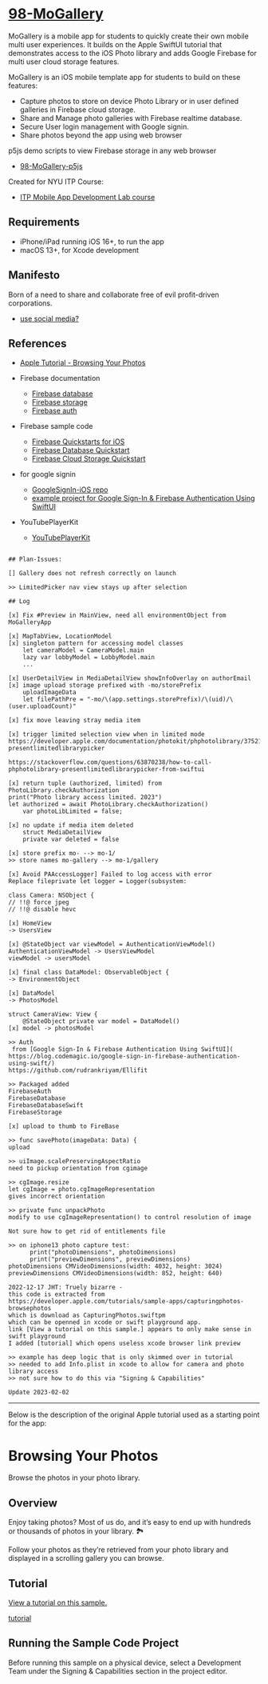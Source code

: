 # [98-MoGallery](https://github.com/molab-itp/98-MoGallery)

MoGallery is a mobile app for students to quickly create their own mobile multi user experiences. It builds on the Apple SwiftUI tutorial that demonstrates access to the iOS Photo library and adds Google Firebase for multi user cloud storage features.

MoGallery is an iOS mobile template app for students to build on these features:

- Capture photos to store on device Photo Library or in user defined galleries in Firebase cloud storage.
- Share and Manage photo galleries with Firebase realtime database.
- Secure User login management with Google signin.
- Share photos beyond the app using web browser

p5js demo scripts to view Firebase storage in any web browser

- [98-MoGallery-p5js](https://github.com/molab-itp/98-MoGallery-p5js)

Created for NYU ITP Course:

- [ITP Mobile App Development Lab course](https://github.com/molab-itp/content-2023-fa)

## Requirements

- iPhone/iPad running iOS 16+, to run the app
- macOS 13+, for Xcode development

## Manifesto

Born of a need to share and collaborate free of evil profit-driven corporations.

- [use social media?](https://github.com/jht1493/jht-site#facts)

## References

- [Apple Tutorial - Browsing Your Photos](https://developer.apple.com/tutorials/sample-apps/capturingphotos-browsephotos)

- Firebase documentation

  - [Firebase database](https://firebase.google.com/docs/database/ios/read-and-write?hl=en&authuser=0)
  - [Firebase storage ](https://firebase.google.com/docs/storage/ios/start?hl=en&authuser=0)
  - [Firebase auth](https://firebase.google.com/docs/auth?hl=en&authuser=0)

- Firebase sample code

  - [Firebase Quickstarts for iOS](https://github.com/firebase/quickstart-ios)
  - [Firebase Database Quickstart](https://github.com/firebase/quickstart-ios/blob/master/database/README.md)
  - [Firebase Cloud Storage Quickstart](https://github.com/firebase/quickstart-ios/blob/master/storage/README.md)

- for google signin

  - [GoogleSignIn-iOS repo](https://github.com/google/GoogleSignIn-iOS)
  - [example project for Google Sign-In & Firebase Authentication Using SwiftUI](https://github.com/jht1493/Ellifit)

- YouTubePlayerKit
  - [YouTubePlayerKit](https://github.com/SvenTiigi/YouTubePlayerKit)

```

## Plan-Issues:

[] Gallery does not refresh correctly on launch

>> LimitedPicker nav view stays up after selection

## Log

[x] Fix #Preview in MainView, need all environmentObject from MoGalleryApp

[x] MapTabView, LocationModel
[x] singleton pattern for accessing model classes
    let cameraModel = CameraModel.main
    lazy var lobbyModel = LobbyModel.main
    ...

[x] UserDetailView in MediaDetailView showInfoOverlay on authorEmail
[x] image upload storage prefixed with -mo/storePrefix
    uploadImageData
    let filePathPre = "-mo/\(app.settings.storePrefix)/\(uid)/\(user.uploadCount)"

[x] fix move leaving stray media item

[x] trigger limited selection view when in limited mode
https://developer.apple.com/documentation/photokit/phphotolibrary/3752108-presentlimitedlibrarypicker

https://stackoverflow.com/questions/63870238/how-to-call-phphotolibrary-presentlimitedlibrarypicker-from-swiftui

[x] return tuple (authorized, limited) from PhotoLibrary.checkAuthorization
print("Photo library access limited. 2023")
let authorized = await PhotoLibrary.checkAuthorization()
    var photoLibLimited = false;

[x] no update if media item deleted
    struct MediaDetailView
    private var deleted = false
    
[x] store prefix mo- --> mo-1/
>> store names mo-gallery --> mo-1/gallery

[x] Avoid PAAccessLogger] Failed to log access with error
Replace fileprivate let logger = Logger(subsystem:

class Camera: NSObject {
// !!@ force jpeg
// !!@ disable hevc

[x] HomeView
-> UsersView

[x] @StateObject var viewModel = AuthenticationViewModel()
AuthenticationViewModel -> UsersViewModel
viewModel -> usersModel

[x] final class DataModel: ObservableObject {
-> EnvironmentObject

[x] DataModel
-> PhotosModel

struct CameraView: View {
    @StateObject private var model = DataModel()
[x] model -> photosModel

>> Auth
 from [Google Sign-In & Firebase Authentication Using SwiftUI](
https://blog.codemagic.io/google-sign-in-firebase-authentication-using-swift/)
https://github.com/rudrankriyam/Ellifit

>> Packaged added
FirebaseAuth
FirebaseDatabase
FirebaseDatabaseSwift
FirebaseStorage

[x] upload to thumb to FireBase

>> func savePhoto(imageData: Data) {
upload

>> uiImage.scalePreservingAspectRatio
need to pickup orientation from cgimage

>> cgImage.resize
let cgImage = photo.cgImageRepresentation
gives incorrect orientation

>> private func unpackPhoto
modify to use cgImageRepresentation() to control resolution of image

Not sure how to get rid of entitlements file

>> on iphone13 photo capture test:
      print("photoDimensions", photoDimensions)
      print("previewDimensions", previewDimensions)
photoDimensions CMVideoDimensions(width: 4032, height: 3024)
previewDimensions CMVideoDimensions(width: 852, height: 640)

2022-12-17 JHT: Truely bizarre -
this code is extracted from
https://developer.apple.com/tutorials/sample-apps/capturingphotos-browsephotos
which is download as CapturingPhotos.swiftpm
which can be openned in xcode or swift playground app.
link [View a tutorial on this sample.] appears to only make sense in swift playground
I added [tutorial] which opens useless xcode browser link preview

>> example has deep logic that is only skimmed over in tutorial
>> needed to add Info.plist in xcode to allow for camera and photo library access
>> not sure how to do this via "Signing & Capabilities"

Update 2023-02-02

```

---

Below is the description of the original Apple tutorial used as a starting point for the app:

# Browsing Your Photos

Browse the photos in your photo library.

## Overview

Enjoy taking photos? Most of us do, and it’s easy to end up with hundreds or thousands of photos in your library. 🏞

Follow your photos as they’re retrieved from your photo library and displayed in a scrolling gallery you can browse.

## Tutorial

[View a tutorial on this sample.](doc://com.apple.documentation/tutorials/sample-apps/CapturingPhotos-BrowsePhotos)

[tutorial](https://developer.apple.com/tutorials/sample-apps/capturingphotos-browsephotos)

## Running the Sample Code Project

Before running this sample on a physical device, select a Development Team under the Signing & Capabilities section in the project editor.
